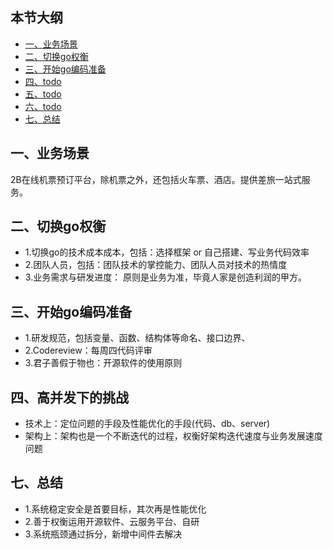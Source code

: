 ## 本节大纲
* [一、业务场景](#1)
* [二、切换go权衡](#2)
* [三、开始go编码准备](#3)
* [四、todo](#4)
* [五、todo](#5)
* [六、todo](#6)
* [七、总结](#7)

## <span id="1">一、业务场景</span>
2B在线机票预订平台，除机票之外，还包括火车票、酒店。提供差旅一站式服务。
## <span id="2">二、切换go权衡</span>
* 1.切换go的技术成本成本，包括：选择框架 or 自己搭建、写业务代码效率
* 2.团队人员，包括：团队技术的掌控能力、团队人员对技术的热情度
* 3.业务需求与研发进度： 原则是业务为准，毕竟人家是创造利润的甲方。

## <span id="3">三、开始go编码准备</span>
* 1.研发规范，包括变量、函数、结构体等命名、接口边界、
* 2.Codereview：每周四代码评审
* 3.君子善假于物也：开源软件的使用原则

## <span id="4">四、高并发下的挑战</span>
* 技术上：定位问题的手段及性能优化的手段(代码、db、server)
* 架构上：架构也是一个不断迭代的过程，权衡好架构迭代速度与业务发展速度问题

## <span id="7">七、总结</span>
* 1.系统稳定安全是首要目标，其次再是性能优化
* 2.善于权衡运用开源软件、云服务平台、自研
* 3.系统瓶颈通过拆分，新增中间件去解决
